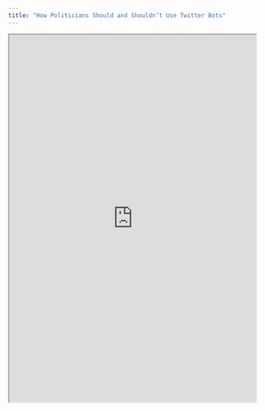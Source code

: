 ```yaml
---
title: "How Politicians Should and Shouldn’t Use Twitter Bots"
---
```



<iframe height="750" width="100%" src="https://ewelton.github.io/ktest/wiki.html#How%20Politicians%20Should%20and%20Shouldn%E2%80%99t%20Use%20Twitter%20Bots"></iframe>
